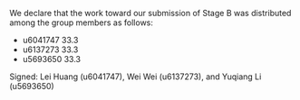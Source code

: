 We declare that the work toward our submission of Stage B was distributed among the group members as follows:

* u6041747 33.3
* u6137273 33.3
* u5693650 33.3

Signed: Lei Huang (u6041747), Wei Wei (u6137273), and Yuqiang Li (u5693650)
